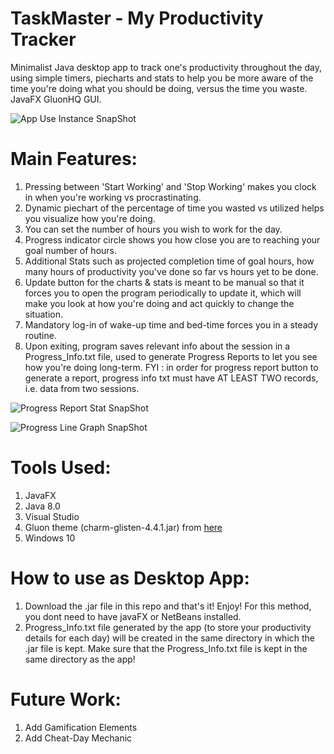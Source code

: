 # TaskMaster - My Productivity Tracker 
Minimalist Java desktop app to track one's productivity throughout the day, using simple timers, piecharts and stats to help you be more aware of the time you're doing what you should be doing, versus the time you waste. JavaFX GluonHQ GUI.

![App Use Instance SnapShot](https://github.com/aoyshi/My-Productivity-Tracker/blob/master/ScreenShots/app.png)

# Main Features:

1. Pressing between 'Start Working' and 'Stop Working' makes you clock in when you're working vs procrastinating.
2. Dynamic piechart of the percentage of time you wasted vs utilized helps you visualize how you're doing.
3. You can set the number of hours you wish to work for the day.
4. Progress indicator circle shows you how close you are to reaching your goal number of hours.
5. Additional Stats such as projected completion time of goal hours, how many hours of productivity you've done so far vs hours yet to be done.
6. Update button for the charts & stats is meant to be manual so that it forces you to open the program periodically to update it, which will make you look at how you're doing and act quickly to change the situation.
7. Mandatory log-in of wake-up time and bed-time forces you in a steady routine.
8. Upon exiting, program saves relevant info about the session in a Progress_Info.txt file, used to generate Progress Reports to let you see how you're doing long-term. FYI : in order for progress report button to generate a report, progress info txt must have AT LEAST TWO records, i.e. data from two sessions.

![Progress Report Stat SnapShot](https://github.com/aoyshi/My-Productivity-Tracker/blob/master/ScreenShots/progress.png)

![Progress Line Graph SnapShot](https://github.com/aoyshi/My-Productivity-Tracker/blob/master/ScreenShots/report.png)

# Tools Used:
1. JavaFX
2. Java 8.0
3. Visual Studio
4. Gluon theme (charm-glisten-4.4.1.jar) from [here](http://nexus.gluonhq.com/nexus/content/repositories/releases/com/gluonhq/charm-glisten/4.4.1/)
5. Windows 10

# How to use as Desktop App:
1. Download the .jar file in this repo and that's it! Enjoy! For this method, you dont need to have javaFX or NetBeans installed.
2. Progress_Info.txt file generated by the app (to store your productivity details for each day) will be created in the same directory in which the .jar file is kept. Make sure that the Progress_Info.txt file is kept in the same directory as the app! 

# Future Work:
1. Add Gamification Elements
2. Add Cheat-Day Mechanic



